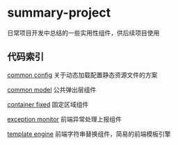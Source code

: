 ﻿# summary-project
日常项目开发中总结的一些实用性组件，供后续项目使用 

## 代码索引     

   [common config](https://github.com/iiling/summary-project/tree/master/common%20config)   关于动态加载配置静态资源文件的方案

   [common model](https://github.com/iiling/summary-project/tree/master/common%20model)   公共弹出层组件

   [container fixed](https://github.com/iiling/summary-project/tree/master/container%20fixed)   固定区域组件

   [exception monitor](https://github.com/iiling/summary-project/tree/master/exception%20monitor)   前端异常处理上报组件
    
   [template engine](https://github.com/iiling/summary-project/tree/master/template%20engine)   前端字符串替换组件，简易的前端模板引擎

  